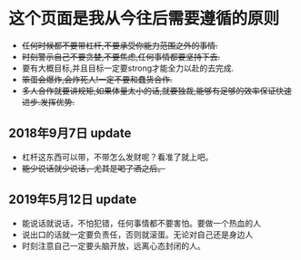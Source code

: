 # 这个页面是我从今往后需要遵循的原则
* ~~任何时候都不要带杠杆,不要承受你能力范围之外的事情.~~
* ~~时刻警示自己不要贪婪,不要焦虑,任何事情都要坚持下去.~~
* 要有大概目标,并且目标一定要strong才能全力以赴的去完成.
* ~~笨蛋会爆炸,会炸死人!一定不要和蠢货合作.~~
* ~~多人合作就要讲规矩,如果体量太小的话,就要独裁,能够有足够的效率保证快速进步.发挥优势.~~
## 2018年9月7日 update
* 杠杆这东西可以带，不带怎么发财呢？看准了就上吧。
* ~~能少说话就少说话，尤其是喝了酒之后。~~
## 2019年5月12日 update
* 能说话就说话，不怕犯错，任何事情都不要害怕。要做一个热血的人
* 说出口的话就一定要负责任，否则就滚蛋。无论对自己还是身边人
* 时刻注意自己一定要头脑开放，远离心态封闭的人。
